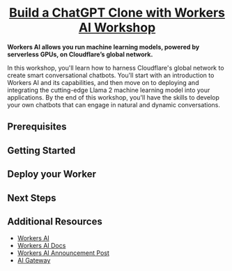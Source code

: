 <div>
  <h1 align="center"><a href="https://nigeria.cityjsconf.org/workshop/7LGrikzQ6c1bORXnKSwf2u">Build a ChatGPT Clone with Workers AI Workshop</a></h1>
  <strong>
    Workers AI allows you run machine learning models, powered by serverless GPUs, on Cloudflare’s global network.
  </strong>
  <p>
    In this workshop, you'll learn how to harness Cloudflare's global network to create smart conversational chatbots. You'll start with an introduction to Workers AI and its capabilities, and then move on to deploying and integrating the cutting-edge Llama 2 machine learning model into your applications. By the end of this workshop, you'll have the skills to develop your own chatbots that can engage in natural and dynamic conversations.
  </p>
</div>

## Prerequisites


## Getting Started


## Deploy your Worker


## Next Steps


## Additional Resources
- [Workers AI](https://ai.cloudflare.com/)
- [Workers AI Docs](https://developers.cloudflare.com/workers-ai/)
- [Workers AI Announcement Post](https://blog.cloudflare.com/workers-ai/)
- [AI Gateway](https://developers.cloudflare.com/ai-gateway/)

<!-- TODO: Add Thank you Note and ask people to share what they built online and continue iteration on it -->

